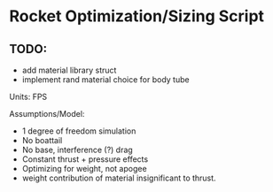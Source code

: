 # Rocket Optimization/Sizing Script
## TODO: 
- add material library struct
- implement rand material choice for body tube


Units: FPS

Assumptions/Model:
 - 1 degree of freedom simulation
 - No boattail
 - No base, interference (?) drag
 - Constant thrust + pressure effects
 - Optimizing for weight, not apogee
 - weight contribution of material insignificant to thrust.
